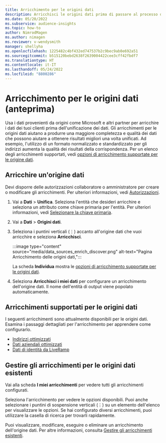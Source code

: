 ```yaml
---
title: Arricchimento per le origini dati
description: Arricchisci le origini dati prima di passare al processo di unificazione dei dati.
ms.date: 05/20/2022
ms.subservice: audience-insights
ms.topic: how-to
author: NimrodMagen
ms.author: nimagen
ms.reviewer: v-wendysmith
manager: shellyha
ms.openlocfilehash: 1225482c4bf432ed747537b2c9bec9ab0e692a51
ms.sourcegitcommit: b515120bebd2638f2639004422cee3cff42fbdf7
ms.translationtype: HT
ms.contentlocale: it-IT
ms.lasthandoff: 05/24/2022
ms.locfileid: "8800286"
---
```

# <a name="enrichment-for-data-sources-preview"></a>Arricchimento per le origini dati (anteprima)

Usa i dati provenienti da origini come Microsoft e altri partner per arricchire i dati dei tuoi clienti prima dell'unificazione dei dati. Gli arricchimenti per le origini dati aiutano a produrre una maggiore completezza e qualità dei dati che possono aiutare a ottenere risultati migliori una volta unificati. Ad esempio, l'utilizzo di un formato normalizzato e standardizzato per gli indirizzi aumenta la qualità dei risultati della corrispondenza. Per un elenco degli arricchimenti supportati, vedi [opzioni di arricchimento supportate per le origine dati](#supported-data-source-enrichments).

## <a name="enrich-a-data-source"></a>Arricchire un'origine dati

Devi disporre delle autorizzazioni collaboratore o amministratore per creare o modificare gli arricchimenti. Per ulteriori informazioni, vedi [Autorizzazioni](permissions.md).  

1. Vai a **Dati** > **Unifica**. Seleziona l'entità che desideri arricchire e seleziona un attributo come chiave primaria per l'entità. Per ulteriori informazioni, vedi [Selezionare la chiave primaria](map-entities.md#select-primary-key-and-semantic-type-for-attributes).

1. Vai a **Dati** > **Origini dati**.

1. Seleziona i puntini verticali (&vellip;) accanto all'origine dati che vuoi arricchire e seleziona **Arricchisci**.

   :::image type="content" source="media/data_sources_enrich_discover.png" alt-text="Pagina Arricchimento delle origini dati,":::

   La scheda **Individua** mostra le [opzioni di arricchimento supportate per le origini dati](#supported-data-source-enrichments).

1. Seleziona **Arricchisci i miei dati** per configurare un arricchimento dell'origine dati. Il nome dell'entità di output viene popolato automaticamente.

## <a name="supported-data-source-enrichments"></a>Arricchimenti supportati per le origini dati

I seguenti arricchimenti sono attualmente disponibili per le origini dati. Esamina i passaggi dettagliati per l'arricchimento per apprendere come configurarlo.

- [Indirizzi ottimizzati](enrichment-enhanced-addresses.md)
- [Dati aziendali ottimizzati](enrichment-enhanced-company-data.md)
- [Dati di identità da LiveRamp](enrichment-liveramp.md)

## <a name="manage-existing-data-source-enrichments"></a>Gestire gli arricchimenti per le origini dati esistenti

Vai alla scheda **I miei arricchimenti** per vedere tutti gli arricchimenti configurati.

Seleziona l'arricchimento per vedere le opzioni disponibili. Puoi anche selezionare i puntini di sospensione verticali (&vellip;) su un elemento dell'elenco per visualizzare le opzioni. Se hai configurato diversi arricchimenti, puoi utilizzare la casella di ricerca per trovarli rapidamente.

Puoi visualizzare, modificare, eseguire o eliminare un arricchimento dell'origine dati. Per altre informazioni, consulta [Gestire gli arricchimenti esistenti](enrichment-hub.md).
